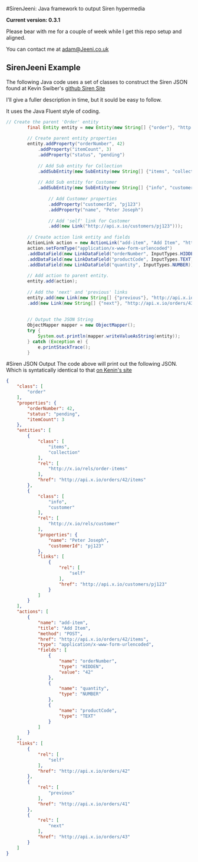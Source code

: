 #SirenJeeni: Java framework to output Siren hypermedia

__Current version: 0.3.1__

Please bear with me for a couple of week while I get this repo setup and aligned. 

You can contact me at [adam@Jeeni.co.uk](mailto:adam@jeeni.co.uk)

## SirenJeeni Example

The following Java code uses a set of classes to construct the Siren JSON found at Kevin Swiber's [github Siren Site](https://github.com/kevinswiber/siren)

I'll give a fuller description in time, but it sould be easy to follow.

It uses the Java Fluent style of coding.

```Java
// Create the parent 'Order' entity
		final Entity entity = new Entity(new String[] {"order"}, "http://api.x.io/orders/42");
		
		// Create parent entity properties
		entity.addProperty("orderNumber", 42)
			.addProperty("itemCount", 3)
			.addProperty("status", "pending")
			
			// Add Sub entity for Collection
			.addSubEntity(new SubEntity(new String[] {"items", "collection"}, "http://api.x.io/orders/42/items", new String[] {"http://x.io/rels/order-items"}))
			
			// Add Sub entity for Customer
			.addSubEntity(new SubEntity(new String[] {"info", "customer"}, new String[] {"http://x.io/rels/customer"})
				
				// Add Customer properties
				.addProperty("customerId", "pj123")
				.addProperty("name", "Peter Joseph")
				
				// Add 'self' link for Customer
				.add(new Link("http://api.x.io/customers/pj123")));
			
		// Create action link entity and fields
		ActionLink action = new ActionLink("add-item", "Add Item", "http://api.x.io/orders/42/items", HttpMethod.POST);
		action.setFormType("application/x-www-form-urlencoded")
		.addDataField(new LinkDataField("orderNumber", InputTypes.HIDDEN, "42"))
		.addDataField(new LinkDataField("productCode", InputTypes.TEXT))
		.addDataField(new LinkDataField("quantity", InputTypes.NUMBER));
		
		// Add action to parent entity.
		entity.add(action);
		
		// Add the 'next' and 'previous' links
		entity.add(new Link(new String[] {"previous"}, "http://api.x.io/orders/41"))
		.add(new Link(new String[] {"next"}, "http://api.x.io/orders/43"));
		
		
		// Output the JSON String
		ObjectMapper mapper = new ObjectMapper();
		try {
			System.out.println(mapper.writeValueAsString(entity));
		} catch (Exception e) {
			e.printStackTrace();
		} 
```
#Siren JSON Output
The code above will print out the following JSON. Which is syntatically identical to that [on Kenin's site](https://github.com/kevinswiber/siren)


```json
{
    "class": [
        "order"
    ],
    "properties": {
        "orderNumber": 42,
        "status": "pending",
        "itemCount": 3
    },
    "entities": [
        {
            "class": [
                "items",
                "collection"
            ],
            "rel": [
                "http://x.io/rels/order-items"
            ],
            "href": "http://api.x.io/orders/42/items"
        },
        {
            "class": [
                "info",
                "customer"
            ],
            "rel": [
                "http://x.io/rels/customer"
            ],
            "properties": {
                "name": "Peter Joseph",
                "customerId": "pj123"
            },
            "links": [
                {
                    "rel": [
                        "self"
                    ],
                    "href": "http://api.x.io/customers/pj123"
                }
            ]
        }
    ],
    "actions": [
        {
            "name": "add-item",
            "title": "Add Item",
            "method": "POST",
            "href": "http://api.x.io/orders/42/items",
            "type": "application/x-www-form-urlencoded",
            "fields": [
                {
                    "name": "orderNumber",
                    "type": "HIDDEN",
                    "value": "42"
                },
                {
                    "name": "quantity",
                    "type": "NUMBER"
                },
                {
                    "name": "productCode",
                    "type": "TEXT"
                }
            ]
        }
    ],
    "links": [
        {
            "rel": [
                "self"
            ],
            "href": "http://api.x.io/orders/42"
        },
        {
            "rel": [
                "previous"
            ],
            "href": "http://api.x.io/orders/41"
        },
        {
            "rel": [
                "next"
            ],
            "href": "http://api.x.io/orders/43"
        }
    ]
}
```
